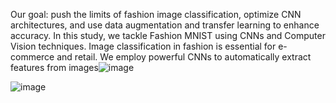 Our goal: push the limits of fashion image classification,
optimize CNN architectures,
and use data augmentation and transfer learning to enhance accuracy.
In this study, we tackle Fashion MNIST using CNNs and Computer Vision techniques. Image classification in fashion is essential for e-commerce and retail. We employ powerful CNNs to automatically extract features from images![image](https://github.com/Balaji12312/IntelUnnati/assets/94888559/e58841ac-aaf8-4da4-bf9b-a594a0368fe1)

![image](https://github.com/Balaji12312/IntelUnnati/assets/94888559/ef44b51d-08bf-47d5-bdef-31d49e9d3fa0)
